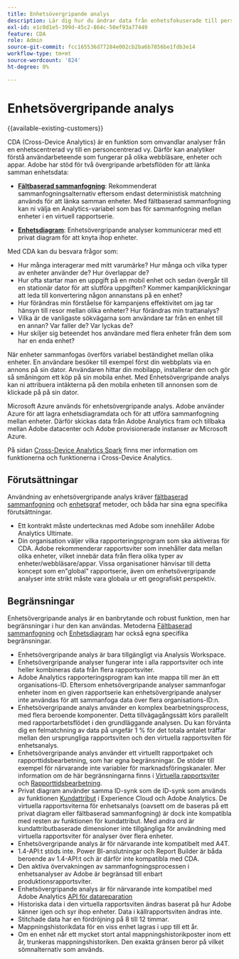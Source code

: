 ```yaml
---
title: Enhetsövergripande analys
description: Lär dig hur du ändrar data från enhetsfokuserade till personfokuserade genom att sammanfoga enhetsdata.
exl-id: e1c0d1e5-399d-45c2-864c-50ef93a77449
feature: CDA
role: Admin
source-git-commit: fcc165536d77284e002cb2ba6b7856be1fdb3e14
workflow-type: tm+mt
source-wordcount: '824'
ht-degree: 0%

---
```


# Enhetsövergripande analys

{{available-existing-customers}}

CDA (Cross-Device Analytics) är en funktion som omvandlar analyser från en enhetscentrerad vy till en personcentrerad vy. Därför kan analytiker förstå användarbeteende som fungerar på olika webbläsare, enheter och appar. Adobe har stöd för två övergripande arbetsflöden för att länka samman enhetsdata:

* [**Fältbaserad sammanfogning**](field-based-stitching.md): Rekommenderat sammanfogningsalternativ eftersom endast deterministisk matchning används för att länka samman enheter.
Med fältbaserad sammanfogning kan ni välja en Analytics-variabel som bas för sammanfogning mellan enheter i en virtuell rapportserie.

* [**Enhetsdiagram**](device-graph.md): Enhetsövergripande analyser kommunicerar med ett privat diagram för att knyta ihop enheter.

Med CDA kan du besvara frågor som:

* Hur många interagerar med mitt varumärke? Hur många och vilka typer av enheter använder de? Hur överlappar de?
* Hur ofta startar man en uppgift på en mobil enhet och sedan övergår till en stationär dator för att slutföra uppgiften? Kommer kampanjklickningar att leda till konvertering någon annanstans på en enhet?
* Hur förändras min förståelse för kampanjens effektivitet om jag tar hänsyn till resor mellan olika enheter? Hur förändras min trattanalys?
* Vilka är de vanligaste sökvägarna som användare tar från en enhet till en annan? Var faller de? Var lyckas de?
* Hur skiljer sig beteendet hos användare med flera enheter från dem som har en enda enhet?

När enheter sammanfogas överförs variabel beständighet mellan olika enheter. En användare besöker till exempel först din webbplats via en annons på sin dator. Användaren hittar din mobilapp, installerar den och gör så småningom ett köp på sin mobila enhet. Med Enhetsövergripande analys kan ni attribuera intäkterna på den mobila enheten till annonsen som de klickade på på sin dator.

Microsoft Azure används för enhetsövergripande analys. Adobe använder Azure för att lagra enhetsdiagramdata och för att utföra sammanfogning mellan enheter. Därför skickas data från Adobe Analytics fram och tillbaka mellan Adobe datacenter och Adobe provisionerade instanser av Microsoft Azure.

På sidan [Cross-Device Analytics Spark](https://express.adobe.com/page/8ZpjsX6Lp5XTM/) finns mer information om funktionerna och funktionerna i Cross-Device Analytics.

## Förutsättningar

Användning av enhetsövergripande analys kräver [fältbaserad sammanfogning](field-based-stitching.md) och [enhetsgraf](device-graph.md) metoder, och båda har sina egna specifika förutsättningar.

* Ett kontrakt måste undertecknas med Adobe som innehåller Adobe Analytics Ultimate.
* Din organisation väljer vilka rapporteringsprogram som ska aktiveras för CDA. Adobe rekommenderar rapportsviter som innehåller data mellan olika enheter, vilket innebär data från flera olika typer av enheter/webbläsare/appar. Vissa organisationer hänvisar till detta koncept som en&quot;global&quot; rapportserie, även om enhetsövergripande analyser inte strikt måste vara globala ur ett geografiskt perspektiv.

## Begränsningar

Enhetsövergripande analys är en banbrytande och robust funktion, men har begränsningar i hur den kan användas. Metoderna [Fältbaserad sammanfogning](field-based-stitching.md) och [Enhetsdiagram](device-graph.md) har också egna specifika begränsningar.

* Enhetsövergripande analys är bara tillgängligt via Analysis Workspace.
* Enhetsövergripande analyser fungerar inte i alla rapportsviter och inte heller kombineras data från flera rapportsviter.
* Adobe Analytics rapporteringsprogram kan inte mappa till mer än ett organisations-ID. Eftersom enhetsövergripande analyser sammanfogar enheter inom en given rapportserie kan enhetsövergripande analyser inte användas för att sammanfoga data över flera organisations-ID:n.
* Enhetsövergripande analys använder en komplex bearbetningsprocess, med flera beroende komponenter. Detta tillvägagångssätt körs parallellt med rapportarbetsflödet i den grundläggande analysen. Du kan förvänta dig en felmatchning av data på ungefär 1 % för det totala antalet träffar mellan den ursprungliga rapportsviten och den virtuella rapportsviten för enhetsanalys.
* Enhetsövergripande analys använder ett virtuellt rapportpaket och rapporttidsbearbetning, som har egna begränsningar. De stöder till exempel för närvarande inte variabler för marknadsföringskanaler. Mer information om de här begränsningarna finns i [Virtuella rapportsviter](/help/components/vrs/vrs-about.md) och [Rapporttidsbearbetning](/help/components/vrs/vrs-report-time-processing.md).
* Privat diagram använder samma ID-synk som de ID-synk som används av funktionen [Kundattribut](https://experienceleague.adobe.com/sv/docs/core-services/interface/services/customer-attributes/attributes) i Experience Cloud och Adobe Analytics. De virtuella rapportsviterna för enhetsanalys (oavsett om de baseras på ett privat diagram eller fältbaserad sammanfogning) är dock inte kompatibla med resten av funktionen för kundattribut. Med andra ord är kundattributbaserade dimensioner inte tillgängliga för användning med virtuella rapportsviter för analyser över flera enheter.
* Enhetsövergripande analys är för närvarande inte kompatibelt med A4T.
* 1.4-API:t stöds inte. Power BI-anslutningar och Report Builder är båda beroende av 1.4-API:t och är därför inte kompatibla med CDA.
* Den aktiva övervakningen av sammanfogningsprocessen i enhetsanalyser av Adobe är begränsad till enbart produktionsrapportsviter.
* Enhetsövergripande analys är för närvarande inte kompatibel med Adobe Analytics [API för datareparation](https://developer.adobe.com/analytics-apis/docs/2.0/)
* Historiska data i den virtuella rapportsviten ändras baserat på hur Adobe känner igen och syr ihop enheter. Data i källrapportsviten ändras inte.
* Stitchade data har en fördröjning på 8 till 12 timmar.
* Mappningshistorikdata för en viss enhet lagras i upp till ett år.
* Om en enhet når ett mycket stort antal mappningshistorikposter inom ett år, trunkeras mappningshistoriken. Den exakta gränsen beror på vilket sömnalternativ som används.

